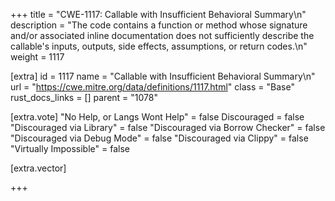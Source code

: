+++
title = "CWE-1117: Callable with Insufficient Behavioral Summary\n"
description = "The code contains a function or method whose signature and/or associated inline documentation does not sufficiently describe the callable's inputs, outputs, side effects, assumptions, or return codes.\n"
weight = 1117

[extra]
id = 1117
name = "Callable with Insufficient Behavioral Summary\n"
url = "https://cwe.mitre.org/data/definitions/1117.html"
class = "Base"
rust_docs_links = []
parent = "1078"

[extra.vote]
"No Help, or Langs Wont Help" = false
Discouraged = false
"Discouraged via Library" = false
"Discouraged via Borrow Checker" = false
"Discouraged via Debug Mode" = false
"Discouraged via Clippy" = false
"Virtually Impossible" = false

[extra.vector]

+++